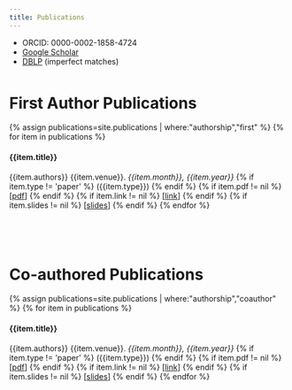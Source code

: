 ```yaml
---
title: Publications
---
```


- ORCID: 0000-0002-1858-4724
- [Google Scholar](https://scholar.google.com/citations?user=wamfO3sAAAAJ&hl=en)
- [DBLP](https://dblp.org/pers/hd/l/Lux:Thomas) (imperfect matches)

<p style="margin-bottom:50px;"></p>

# First Author Publications

{% assign publications=site.publications | where:"authorship","first" %}
{% for item in publications %}
#### {{item.title}}
{{item.authors}}
{{item.venue}}. *{{item.month}}, {{item.year}}*
{% if item.type != 'paper' %} ({{item.type}}) {% endif %}
{% if item.pdf != nil %} [[pdf]({{item.pdf}})] {% endif %}
{% if item.link != nil %} [[link]({{item.link}})] {% endif %}
{% if item.slides != nil %} [[slides]({{item.slides}})] {% endif %}
{% endfor %}

<p style="margin-bottom:100px;"></p>

# Co-authored Publications

{% assign publications=site.publications | where:"authorship","coauthor" %}
{% for item in publications %}
#### {{item.title}}
{{item.authors}}
{{item.venue}}. *{{item.month}}, {{item.year}}*
{% if item.type != 'paper' %} ({{item.type}}) {% endif %}
{% if item.pdf != nil %} [[pdf]({{item.pdf}})] {% endif %}
{% if item.link != nil %} [[link]({{item.link}})] {% endif %}
{% if item.slides != nil %} [[slides]({{item.slides}})] {% endif %}
{% endfor %}


